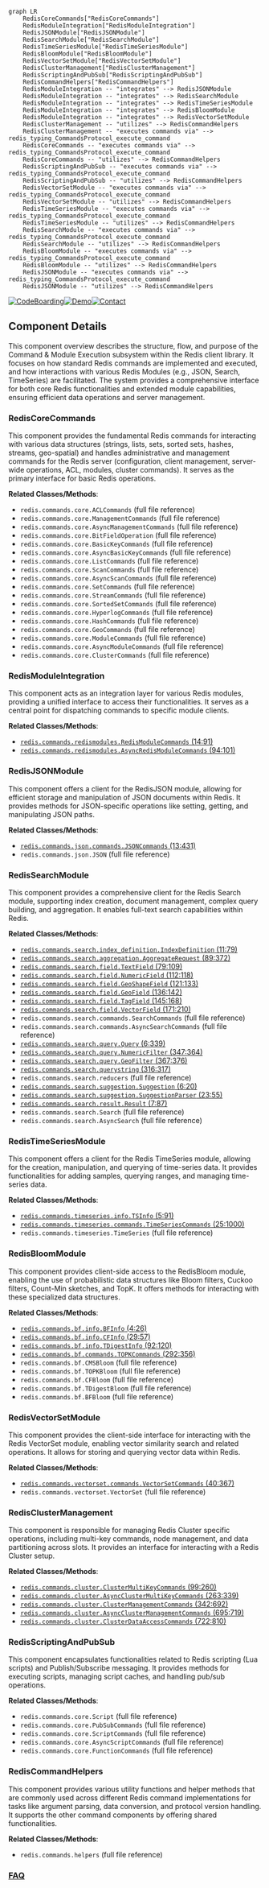 ```mermaid
graph LR
    RedisCoreCommands["RedisCoreCommands"]
    RedisModuleIntegration["RedisModuleIntegration"]
    RedisJSONModule["RedisJSONModule"]
    RedisSearchModule["RedisSearchModule"]
    RedisTimeSeriesModule["RedisTimeSeriesModule"]
    RedisBloomModule["RedisBloomModule"]
    RedisVectorSetModule["RedisVectorSetModule"]
    RedisClusterManagement["RedisClusterManagement"]
    RedisScriptingAndPubSub["RedisScriptingAndPubSub"]
    RedisCommandHelpers["RedisCommandHelpers"]
    RedisModuleIntegration -- "integrates" --> RedisJSONModule
    RedisModuleIntegration -- "integrates" --> RedisSearchModule
    RedisModuleIntegration -- "integrates" --> RedisTimeSeriesModule
    RedisModuleIntegration -- "integrates" --> RedisBloomModule
    RedisModuleIntegration -- "integrates" --> RedisVectorSetModule
    RedisClusterManagement -- "utilizes" --> RedisCommandHelpers
    RedisClusterManagement -- "executes commands via" --> redis_typing_CommandsProtocol_execute_command
    RedisCoreCommands -- "executes commands via" --> redis_typing_CommandsProtocol_execute_command
    RedisCoreCommands -- "utilizes" --> RedisCommandHelpers
    RedisScriptingAndPubSub -- "executes commands via" --> redis_typing_CommandsProtocol_execute_command
    RedisScriptingAndPubSub -- "utilizes" --> RedisCommandHelpers
    RedisVectorSetModule -- "executes commands via" --> redis_typing_CommandsProtocol_execute_command
    RedisVectorSetModule -- "utilizes" --> RedisCommandHelpers
    RedisTimeSeriesModule -- "executes commands via" --> redis_typing_CommandsProtocol_execute_command
    RedisTimeSeriesModule -- "utilizes" --> RedisCommandHelpers
    RedisSearchModule -- "executes commands via" --> redis_typing_CommandsProtocol_execute_command
    RedisSearchModule -- "utilizes" --> RedisCommandHelpers
    RedisBloomModule -- "executes commands via" --> redis_typing_CommandsProtocol_execute_command
    RedisBloomModule -- "utilizes" --> RedisCommandHelpers
    RedisJSONModule -- "executes commands via" --> redis_typing_CommandsProtocol_execute_command
    RedisJSONModule -- "utilizes" --> RedisCommandHelpers
```
[![CodeBoarding](https://img.shields.io/badge/Generated%20by-CodeBoarding-9cf?style=flat-square)](https://github.com/CodeBoarding/CodeBoarding)[![Demo](https://img.shields.io/badge/Try%20our-Demo-blue?style=flat-square)](https://www.codeboarding.org/demo)[![Contact](https://img.shields.io/badge/Contact%20us%20-%20contact@codeboarding.org-lightgrey?style=flat-square)](mailto:contact@codeboarding.org)

## Component Details

This component overview describes the structure, flow, and purpose of the Command & Module Execution subsystem within the Redis client library. It focuses on how standard Redis commands are implemented and executed, and how interactions with various Redis Modules (e.g., JSON, Search, TimeSeries) are facilitated. The system provides a comprehensive interface for both core Redis functionalities and extended module capabilities, ensuring efficient data operations and server management.

### RedisCoreCommands
This component provides the fundamental Redis commands for interacting with various data structures (strings, lists, sets, sorted sets, hashes, streams, geo-spatial) and handles administrative and management commands for the Redis server (configuration, client management, server-wide operations, ACL, modules, cluster commands). It serves as the primary interface for basic Redis operations.


**Related Classes/Methods**:

- `redis.commands.core.ACLCommands` (full file reference)
- `redis.commands.core.ManagementCommands` (full file reference)
- `redis.commands.core.AsyncManagementCommands` (full file reference)
- `redis.commands.core.BitFieldOperation` (full file reference)
- `redis.commands.core.BasicKeyCommands` (full file reference)
- `redis.commands.core.AsyncBasicKeyCommands` (full file reference)
- `redis.commands.core.ListCommands` (full file reference)
- `redis.commands.core.ScanCommands` (full file reference)
- `redis.commands.core.AsyncScanCommands` (full file reference)
- `redis.commands.core.SetCommands` (full file reference)
- `redis.commands.core.StreamCommands` (full file reference)
- `redis.commands.core.SortedSetCommands` (full file reference)
- `redis.commands.core.HyperlogCommands` (full file reference)
- `redis.commands.core.HashCommands` (full file reference)
- `redis.commands.core.GeoCommands` (full file reference)
- `redis.commands.core.ModuleCommands` (full file reference)
- `redis.commands.core.AsyncModuleCommands` (full file reference)
- `redis.commands.core.ClusterCommands` (full file reference)


### RedisModuleIntegration
This component acts as an integration layer for various Redis modules, providing a unified interface to access their functionalities. It serves as a central point for dispatching commands to specific module clients.


**Related Classes/Methods**:

- <a href="https://github.com/redis/redis-py/blob/master/redis/commands/redismodules.py#L14-L91" target="_blank" rel="noopener noreferrer">`redis.commands.redismodules.RedisModuleCommands` (14:91)</a>
- <a href="https://github.com/redis/redis-py/blob/master/redis/commands/redismodules.py#L94-L101" target="_blank" rel="noopener noreferrer">`redis.commands.redismodules.AsyncRedisModuleCommands` (94:101)</a>


### RedisJSONModule
This component offers a client for the RedisJSON module, allowing for efficient storage and manipulation of JSON documents within Redis. It provides methods for JSON-specific operations like setting, getting, and manipulating JSON paths.


**Related Classes/Methods**:

- <a href="https://github.com/redis/redis-py/blob/master/redis/commands/json/commands.py#L13-L431" target="_blank" rel="noopener noreferrer">`redis.commands.json.commands.JSONCommands` (13:431)</a>
- `redis.commands.json.JSON` (full file reference)


### RedisSearchModule
This component provides a comprehensive client for the Redis Search module, supporting index creation, document management, complex query building, and aggregation. It enables full-text search capabilities within Redis.


**Related Classes/Methods**:

- <a href="https://github.com/redis/redis-py/blob/master/redis/commands/search/index_definition.py#L11-L79" target="_blank" rel="noopener noreferrer">`redis.commands.search.index_definition.IndexDefinition` (11:79)</a>
- <a href="https://github.com/redis/redis-py/blob/master/redis/commands/search/aggregation.py#L89-L372" target="_blank" rel="noopener noreferrer">`redis.commands.search.aggregation.AggregateRequest` (89:372)</a>
- <a href="https://github.com/redis/redis-py/blob/master/redis/commands/search/field.py#L79-L109" target="_blank" rel="noopener noreferrer">`redis.commands.search.field.TextField` (79:109)</a>
- <a href="https://github.com/redis/redis-py/blob/master/redis/commands/search/field.py#L112-L118" target="_blank" rel="noopener noreferrer">`redis.commands.search.field.NumericField` (112:118)</a>
- <a href="https://github.com/redis/redis-py/blob/master/redis/commands/search/field.py#L121-L133" target="_blank" rel="noopener noreferrer">`redis.commands.search.field.GeoShapeField` (121:133)</a>
- <a href="https://github.com/redis/redis-py/blob/master/redis/commands/search/field.py#L136-L142" target="_blank" rel="noopener noreferrer">`redis.commands.search.field.GeoField` (136:142)</a>
- <a href="https://github.com/redis/redis-py/blob/master/redis/commands/search/field.py#L145-L168" target="_blank" rel="noopener noreferrer">`redis.commands.search.field.TagField` (145:168)</a>
- <a href="https://github.com/redis/redis-py/blob/master/redis/commands/search/field.py#L171-L210" target="_blank" rel="noopener noreferrer">`redis.commands.search.field.VectorField` (171:210)</a>
- `redis.commands.search.commands.SearchCommands` (full file reference)
- `redis.commands.search.commands.AsyncSearchCommands` (full file reference)
- <a href="https://github.com/redis/redis-py/blob/master/redis/commands/search/query.py#L6-L339" target="_blank" rel="noopener noreferrer">`redis.commands.search.query.Query` (6:339)</a>
- <a href="https://github.com/redis/redis-py/blob/master/redis/commands/search/query.py#L347-L364" target="_blank" rel="noopener noreferrer">`redis.commands.search.query.NumericFilter` (347:364)</a>
- <a href="https://github.com/redis/redis-py/blob/master/redis/commands/search/query.py#L367-L376" target="_blank" rel="noopener noreferrer">`redis.commands.search.query.GeoFilter` (367:376)</a>
- <a href="https://github.com/redis/redis-py/blob/master/redis/commands/search/querystring.py#L316-L317" target="_blank" rel="noopener noreferrer">`redis.commands.search.querystring` (316:317)</a>
- `redis.commands.search.reducers` (full file reference)
- <a href="https://github.com/redis/redis-py/blob/master/redis/commands/search/suggestion.py#L6-L20" target="_blank" rel="noopener noreferrer">`redis.commands.search.suggestion.Suggestion` (6:20)</a>
- <a href="https://github.com/redis/redis-py/blob/master/redis/commands/search/suggestion.py#L23-L55" target="_blank" rel="noopener noreferrer">`redis.commands.search.suggestion.SuggestionParser` (23:55)</a>
- <a href="https://github.com/redis/redis-py/blob/master/redis/commands/search/result.py#L7-L87" target="_blank" rel="noopener noreferrer">`redis.commands.search.result.Result` (7:87)</a>
- `redis.commands.search.Search` (full file reference)
- `redis.commands.search.AsyncSearch` (full file reference)


### RedisTimeSeriesModule
This component offers a client for the Redis TimeSeries module, allowing for the creation, manipulation, and querying of time-series data. It provides functionalities for adding samples, querying ranges, and managing time-series data.


**Related Classes/Methods**:

- <a href="https://github.com/redis/redis-py/blob/master/redis/commands/timeseries/info.py#L5-L91" target="_blank" rel="noopener noreferrer">`redis.commands.timeseries.info.TSInfo` (5:91)</a>
- <a href="https://github.com/redis/redis-py/blob/master/redis/commands/timeseries/commands.py#L25-L1000" target="_blank" rel="noopener noreferrer">`redis.commands.timeseries.commands.TimeSeriesCommands` (25:1000)</a>
- `redis.commands.timeseries.TimeSeries` (full file reference)


### RedisBloomModule
This component provides client-side access to the RedisBloom module, enabling the use of probabilistic data structures like Bloom filters, Cuckoo filters, Count-Min sketches, and TopK. It offers methods for interacting with these specialized data structures.


**Related Classes/Methods**:

- <a href="https://github.com/redis/redis-py/blob/master/redis/commands/bf/info.py#L4-L26" target="_blank" rel="noopener noreferrer">`redis.commands.bf.info.BFInfo` (4:26)</a>
- <a href="https://github.com/redis/redis-py/blob/master/redis/commands/bf/info.py#L29-L57" target="_blank" rel="noopener noreferrer">`redis.commands.bf.info.CFInfo` (29:57)</a>
- <a href="https://github.com/redis/redis-py/blob/master/redis/commands/bf/info.py#L92-L120" target="_blank" rel="noopener noreferrer">`redis.commands.bf.info.TDigestInfo` (92:120)</a>
- <a href="https://github.com/redis/redis-py/blob/master/redis/commands/bf/commands.py#L292-L356" target="_blank" rel="noopener noreferrer">`redis.commands.bf.commands.TOPKCommands` (292:356)</a>
- `redis.commands.bf.CMSBloom` (full file reference)
- `redis.commands.bf.TOPKBloom` (full file reference)
- `redis.commands.bf.CFBloom` (full file reference)
- `redis.commands.bf.TDigestBloom` (full file reference)
- `redis.commands.bf.BFBloom` (full file reference)


### RedisVectorSetModule
This component provides the client-side interface for interacting with the Redis VectorSet module, enabling vector similarity search and related operations. It allows for storing and querying vector data within Redis.


**Related Classes/Methods**:

- <a href="https://github.com/redis/redis-py/blob/master/redis/commands/vectorset/commands.py#L40-L367" target="_blank" rel="noopener noreferrer">`redis.commands.vectorset.commands.VectorSetCommands` (40:367)</a>
- `redis.commands.vectorset.VectorSet` (full file reference)


### RedisClusterManagement
This component is responsible for managing Redis Cluster specific operations, including multi-key commands, node management, and data partitioning across slots. It provides an interface for interacting with a Redis Cluster setup.


**Related Classes/Methods**:

- <a href="https://github.com/redis/redis-py/blob/master/redis/commands/cluster.py#L99-L260" target="_blank" rel="noopener noreferrer">`redis.commands.cluster.ClusterMultiKeyCommands` (99:260)</a>
- <a href="https://github.com/redis/redis-py/blob/master/redis/commands/cluster.py#L263-L339" target="_blank" rel="noopener noreferrer">`redis.commands.cluster.AsyncClusterMultiKeyCommands` (263:339)</a>
- <a href="https://github.com/redis/redis-py/blob/master/redis/commands/cluster.py#L342-L692" target="_blank" rel="noopener noreferrer">`redis.commands.cluster.ClusterManagementCommands` (342:692)</a>
- <a href="https://github.com/redis/redis-py/blob/master/redis/commands/cluster.py#L695-L719" target="_blank" rel="noopener noreferrer">`redis.commands.cluster.AsyncClusterManagementCommands` (695:719)</a>
- <a href="https://github.com/redis/redis-py/blob/master/redis/commands/cluster.py#L722-L810" target="_blank" rel="noopener noreferrer">`redis.commands.cluster.ClusterDataAccessCommands` (722:810)</a>


### RedisScriptingAndPubSub
This component encapsulates functionalities related to Redis scripting (Lua scripts) and Publish/Subscribe messaging. It provides methods for executing scripts, managing script caches, and handling pub/sub operations.


**Related Classes/Methods**:

- `redis.commands.core.Script` (full file reference)
- `redis.commands.core.PubSubCommands` (full file reference)
- `redis.commands.core.ScriptCommands` (full file reference)
- `redis.commands.core.AsyncScriptCommands` (full file reference)
- `redis.commands.core.FunctionCommands` (full file reference)


### RedisCommandHelpers
This component provides various utility functions and helper methods that are commonly used across different Redis command implementations for tasks like argument parsing, data conversion, and protocol version handling. It supports the other command components by offering shared functionalities.


**Related Classes/Methods**:

- `redis.commands.helpers` (full file reference)




### [FAQ](https://github.com/CodeBoarding/GeneratedOnBoardings/tree/main?tab=readme-ov-file#faq)